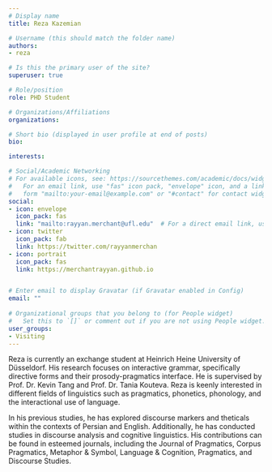 ```yaml
---
# Display name
title: Reza Kazemian

# Username (this should match the folder name)
authors:
- reza

# Is this the primary user of the site?
superuser: true

# Role/position
role: PHD Student

# Organizations/Affiliations
organizations:

# Short bio (displayed in user profile at end of posts)
bio: 

interests:

# Social/Academic Networking
# For available icons, see: https://sourcethemes.com/academic/docs/widgets/#icons
#   For an email link, use "fas" icon pack, "envelope" icon, and a link in the
#   form "mailto:your-email@example.com" or "#contact" for contact widget.
social:
- icon: envelope
  icon_pack: fas
  link: "mailto:rayyan.merchant@ufl.edu"  # For a direct email link, use "mailto:test@example.org".
- icon: twitter
  icon_pack: fab
  link: https://twitter.com/rayyanmerchan
- icon: portrait
  icon_pack: fas
  link: https://merchantrayyan.github.io


# Enter email to display Gravatar (if Gravatar enabled in Config)
email: ""
  
# Organizational groups that you belong to (for People widget)
#   Set this to `[]` or comment out if you are not using People widget.  
user_groups:
- Visiting
---
```

Reza is currently an exchange student at Heinrich Heine University of
Düsseldorf. His research focuses on interactive grammar, specifically
directive forms and their prosody-pragmatics interface. He is
supervised by Prof. Dr. Kevin Tang and Prof. Dr. Tania Kouteva. Reza
is keenly interested in different fields of linguistics such as
pragmatics, phonetics, phonology, and the interactional use of
language. 

In his previous studies, he has explored discourse markers and
theticals within the contexts of Persian and English. Additionally, he
has conducted studies in discourse analysis and cognitive linguistics.
His contributions can be found in esteemed journals, including the
Journal of Pragmatics, Corpus Pragmatics, Metaphor & Symbol, Language
& Cognition, Pragmatics, and Discourse Studies.